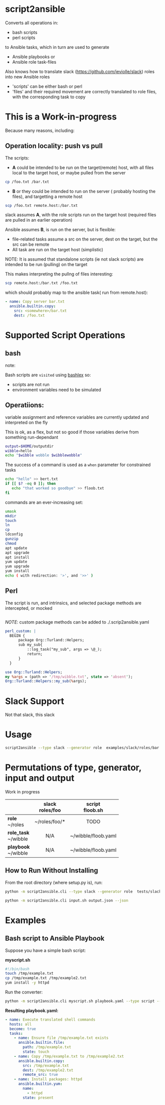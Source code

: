 # script2ansible


Converts all operations in:
- bash scripts
- perl scripts

to Ansible tasks, which in turn are used to generate 
- Ansible playbooks or
- Ansible role task-files


Also knows how to translate slack (https://github.com/jeviolle/slack) roles into new Ansible roles
- 'scripts' can be either bash or perl
- 'files' and their required movement are correctly translated to role files, with the corresponding task to copy
# This is a Work-in-progress 
Because many reasons, including:
## Operation locality: push vs pull 

The scripts:

-  **A** could be intended to be run on the target(remote) host, with all files local to the target host, or maybe pulled from the server
```bash
cp /foo.txt /bar.txt
```

- **B** or they could be intended to run on the server ( probably hosting the files), and targetting a remote host
```bash
scp /foo.txt remote.host:/bar.txt
```

slack assumes **A**, with the role scripts run on the target host (required files are pulled in an earlier operation)

Ansible assumes **B**, is run on the server,  but is flexible:
- file-related tasks assume a src on the server, dest on the target, but the src can be remote
- All task are run on the target host (simplistic)

NOTE: It is assumed that standalone scripts (ie not slack scripts) are intended to be run (pulling) on the target

This makes interpreting the pullng of files interesting:
```bash
scp remote.host:/bar.txt /foo.txt 
```
which should probably map to the ansible task( run from remote.host):
```yaml
- name: Copy server bar.txt
  ansible.builtin.copy:
    src: <somewhere>/bar.txt
    dest: /foo.txt
```




# Supported Script Operations

## bash
note:

Bash scripts are `visited` using [bashlex](https://github.com/idank/bashlex/blob/master/README.md) so:
-  scripts are not run
- environment variables need to be simulated


## Operatiions:
variable assignment and reference
variables are currently updated and interpreted on the fly

This is ok, as a flex, but not so good if those variables derive from something run-dependant
```bash
output=$HOME/outputdir
wibble=hello
echo "$wibble wobble $wibblewobble"
```

The success of a command is used as a `when` parameter for constrained tasks
```bash
echo "hello" >> bert.txt
if [[ $? -eq 0 ]]; then
   echo "that worked so goodbye" >> floob.txt
fi
```

commands are an ever-increasing set:
```bash
umask
mkdir
touch
ln
cp
ldconfig
gunzip
chmod
apt update
apt upgrade
apt install
yum update
yum upgrade
yum install
echo ( with redirection: '>', and '>>' )
```

## Perl
The script is run, and intrinsics, and selected package methods are intercepted, or mocked

```perl
```

$NOTE$: custom package methods can be added to ./.scrip2ansible.yaml
```yaml
perl_custom: |
  BEGIN {
      package Org::Turland::Helpers;
      sub my_sub{
          ::log_task("my_sub", args => \@_);
          return;
      }
  }
```

```perl
use Org::Turland::Helpers;
my %args = (path => '/tmp/wibble.txt', state => 'absent');
Org::Turland::Helpers::my_sub(%args);
```

# Slack Support
Not that slack, this slack

# Usage

```bash
script2ansible --type slack --generator role  examples/slack/roles/bar  /tmp/rolly
```

# Permutations of type, generator, input and output
Work in progress

|            | slack<br/> roles/foo  | script <br/> floob.sh |  
|------------|:------------:|:---------:|
| **role** <br/> ~/roles      | ~/roles/foo/*     | TODO  |  
| **role_task** <br/> ~/wibble  |    N/A        |  ~/wibble/floob.yaml |  
| **playbook**  <br/> ~/wibble  |    N/A        |  ~/wibble/floob.yaml |  



## How to Run Without Installing

From the root directory (where setup.py is), run:
```bash
python -m script2ansible.cli --type slack --generator role  tests/slack/roles/bar  /tmp/rolly
```
```bash
python -m script2ansible.cli input.sh output.json --json
```


# Examples

## Bash script to Ansible Playbook

Suppose you have a simple bash script:

**myscript.sh**
```bash
#!/bin/bash
touch /tmp/example.txt
cp /tmp/example.txt /tmp/example2.txt
yum install -y httpd
```

Run the converter:
```bash
python -m script2ansible.cli myscript.sh playbook.yaml --type script --generator playbook
```

**Resulting playbook.yaml:**
```yaml
- name: Execute translated shell commands
  hosts: all
  become: true
  tasks:
    - name: Ensure file /tmp/example.txt exists
      ansible.builtin.file:
        path: /tmp/example.txt
        state: touch
    - name: Copy /tmp/example.txt to /tmp/example2.txt
      ansible.builtin.copy:
        src: /tmp/example.txt
        dest: /tmp/example2.txt
        remote_src: true
    - name: Install packages: httpd
      ansible.builtin.yum:
        name:
          - httpd
        state: present
```
